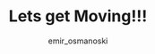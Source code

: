 ---
layout: post
categories: [javascript, game, development, canvas, animation, controls]
title: Lets get Moving!!!
author: emir_osmanoski
comments: true
---